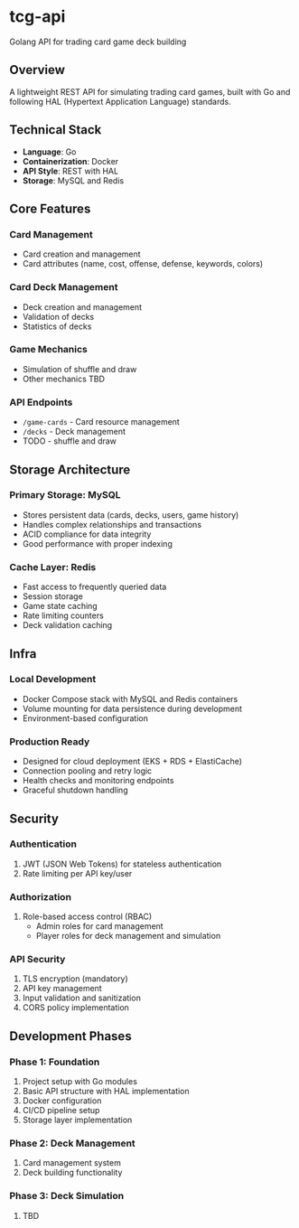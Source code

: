 # tcg-api
Golang API for trading card game deck building

## Overview
A lightweight REST API for simulating trading card games, built with Go and following HAL (Hypertext Application Language) standards.

## Technical Stack
- **Language**: Go
- **Containerization**: Docker
- **API Style**: REST with HAL
- **Storage**: MySQL and Redis

## Core Features

### Card Management
- Card creation and management
- Card attributes (name, cost, offense, defense, keywords, colors)

### Card Deck Management
- Deck creation and management
- Validation of decks
- Statistics of decks

### Game Mechanics
- Simulation of shuffle and draw
- Other mechanics TBD

### API Endpoints
- `/game-cards` - Card resource management
- `/decks` - Deck management
- TODO - shuffle and draw

## Storage Architecture

### Primary Storage: MySQL
- Stores persistent data (cards, decks, users, game history)
- Handles complex relationships and transactions
- ACID compliance for data integrity
- Good performance with proper indexing

### Cache Layer: Redis
- Fast access to frequently queried data
- Session storage
- Game state caching
- Rate limiting counters
- Deck validation caching

## Infra

### Local Development
- Docker Compose stack with MySQL and Redis containers
- Volume mounting for data persistence during development
- Environment-based configuration

### Production Ready
- Designed for cloud deployment (EKS + RDS + ElastiCache)
- Connection pooling and retry logic
- Health checks and monitoring endpoints
- Graceful shutdown handling

## Security

### Authentication
1. JWT (JSON Web Tokens) for stateless authentication
2. Rate limiting per API key/user

### Authorization
1. Role-based access control (RBAC)
   - Admin roles for card management
   - Player roles for deck management and simulation

### API Security
1. TLS encryption (mandatory)
2. API key management
3. Input validation and sanitization
4. CORS policy implementation

## Development Phases

### Phase 1: Foundation
1. Project setup with Go modules
2. Basic API structure with HAL implementation
3. Docker configuration
4. CI/CD pipeline setup
5. Storage layer implementation

### Phase 2: Deck Management
1. Card management system
2. Deck building functionality

### Phase 3: Deck Simulation
1. TBD